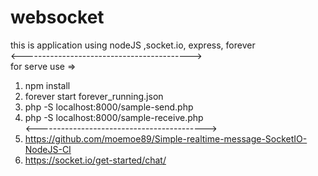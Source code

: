 # websocket<br/>
this is application using nodeJS ,socket.io, express, forever<br/>
<------------------------------------------><br/>
for serve use =><br/>
1. npm install<br/>
2. forever start forever_running.json<br/>
3. php -S localhost:8000/sample-send.php<br/>
4. php -S localhost:8000/sample-receive.php <br/>
<------------------------------------------><br/>
1. https://github.com/moemoe89/Simple-realtime-message-SocketIO-NodeJS-CI<br/>
2. https://socket.io/get-started/chat/<br/>
